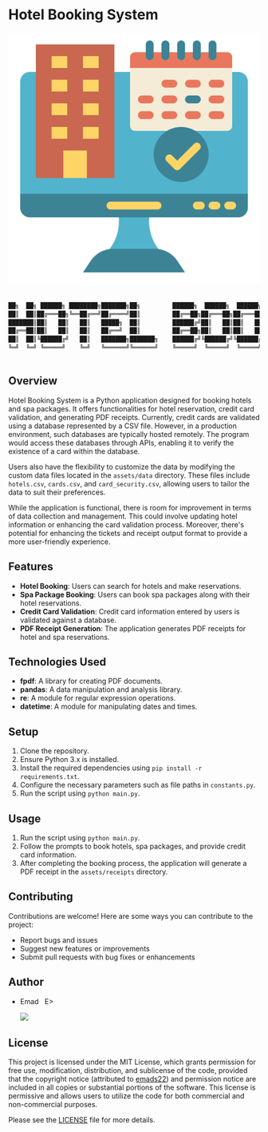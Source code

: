 # Hotel Booking System

![Hotel_Booking_System_logo](./assets/images/Hotel_Booking_System_logo.png)

```sh

██╗  ██╗ ██████╗ ████████╗███████╗██╗         ██████╗  ██████╗  ██████╗ ██╗  ██╗██╗███╗   ██╗ ██████╗ 
██║  ██║██╔═══██╗╚══██╔══╝██╔════╝██║         ██╔══██╗██╔═══██╗██╔═══██╗██║ ██╔╝██║████╗  ██║██╔════╝ 
███████║██║   ██║   ██║   █████╗  ██║         ██████╔╝██║   ██║██║   ██║█████╔╝ ██║██╔██╗ ██║██║  ███╗
██╔══██║██║   ██║   ██║   ██╔══╝  ██║         ██╔══██╗██║   ██║██║   ██║██╔═██╗ ██║██║╚██╗██║██║   ██║
██║  ██║╚██████╔╝   ██║   ███████╗███████╗    ██████╔╝╚██████╔╝╚██████╔╝██║  ██╗██║██║ ╚████║╚██████╔╝
╚═╝  ╚═╝ ╚═════╝    ╚═╝   ╚══════╝╚══════╝    ╚═════╝  ╚═════╝  ╚═════╝ ╚═╝  ╚═╝╚═╝╚═╝  ╚═══╝ ╚═════╝ 
                                                                                                      
```

## Overview
Hotel Booking System is a Python application designed for booking hotels and spa packages. It offers functionalities for hotel reservation, credit card validation, and generating PDF receipts. Currently, credit cards are validated using a database represented by a CSV file. However, in a production environment, such databases are typically hosted remotely. The program would access these databases through APIs, enabling it to verify the existence of a card within the database.

Users also have the flexibility to customize the data by modifying the custom data files located in the `assets/data` directory. These files include `hotels.csv`, `cards.csv`, and `card_security.csv`, allowing users to tailor the data to suit their preferences.

While the application is functional, there is room for improvement in terms of data collection and management. This could involve updating hotel information or enhancing the card validation process. Moreover, there's potential for enhancing the tickets and receipt output format to provide a more user-friendly experience.

## Features
- **Hotel Booking**: Users can search for hotels and make reservations.
- **Spa Package Booking**: Users can book spa packages along with their hotel reservations.
- **Credit Card Validation**: Credit card information entered by users is validated against a database.
- **PDF Receipt Generation**: The application generates PDF receipts for hotel and spa reservations.

## Technologies Used
- **fpdf**: A library for creating PDF documents.
- **pandas**: A data manipulation and analysis library.
- **re**: A module for regular expression operations.
- **datetime**: A module for manipulating dates and times.

## Setup
1. Clone the repository.
2. Ensure Python 3.x is installed.
3. Install the required dependencies using `pip install -r requirements.txt`.
4. Configure the necessary parameters such as file paths in `constants.py`.
5. Run the script using `python main.py`.

## Usage
1. Run the script using `python main.py`.
2. Follow the prompts to book hotels, spa packages, and provide credit card information.
3. After completing the booking process, the application will generate a PDF receipt in the `assets/receipts` directory.

## Contributing
Contributions are welcome! Here are some ways you can contribute to the project:
- Report bugs and issues
- Suggest new features or improvements
- Submit pull requests with bug fixes or enhancements

## Author
- Emad &nbsp; E>
  
  [<img src="https://img.shields.io/badge/GitHub-Profile-blue?logo=github" width="150">](https://github.com/emads22)

## License
This project is licensed under the MIT License, which grants permission for free use, modification, distribution, and sublicense of the code, provided that the copyright notice (attributed to [emads22](https://github.com/emads22)) and permission notice are included in all copies or substantial portions of the software. This license is permissive and allows users to utilize the code for both commercial and non-commercial purposes.

Please see the [LICENSE](LICENSE) file for more details.


